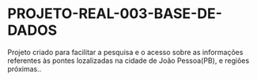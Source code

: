 # PROJETO-REAL-003-BASE-DE-DADOS
 Projeto criado para facilitar a pesquisa e o acesso sobre as informações referentes às pontes lozalizadas na cidade de João Pessoa(PB), e regiões próximas.. 
